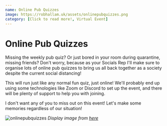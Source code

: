```yaml
---
name: Online Pub Quizzes
image: https://robhallam.uk/assets/onlinepubquizzes.png
category: [Click to read more!, Virtual Event]
---
```


# Online Pub Quizzes

Missing the weekly pub quiz? Or just bored in your room during quarantine, missing friends? Don't worry, because as your Socials Rep I'll make sure to organise lots of online pub quizzes to bring us all back together as a society despite the current social distancing!

This will run just like any normal fun quiz, just online! We'll probably end up using some technologies like Zoom or Discord to set up the event, and there will be plenty of support to help you with joining.

I don't want any of you to miss out on this event! Let's make some memories regardless of our situation!

![onlinepubquizzes](https://robhallam.uk/assets/onlinepubquizzes.png)
*Display image from [here](https://blog.zoom.us/wordpress/2017/11/14/how-zoom-employees-use-zoom/)*